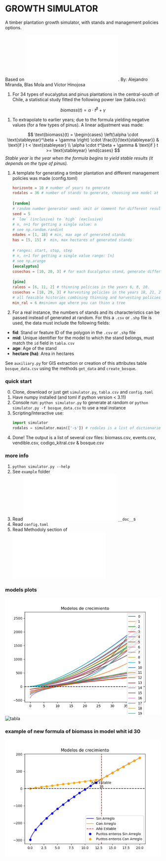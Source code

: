 # GROWTH SIMULATOR

A timber plantation growth simulator, with stands and management policies options.

Based on !["Modelos de predicción de biomasa a nivel de rodal en plantaciones de Eucalyptus globulus y Pinus radiata en Zona centro sur de en Chile"](Modelos%20de%20predicción%20de%20biomasa%20a%20nivel%20de%20rodal%20en%20plantaciones%20de%20Eucalyptus%20globulus%20en%20Chile.pdf). By: Alejandro Miranda, Blas Mola and Víctor Hinojosa

1. For 34 types of eucalyptus and pinus plantations in the central-south of Chile, a statistical study fitted the following power law (tabla.csv):
   
$$
biomass(t) = \alpha \cdot t^\beta + \gamma
$$

1. To extrapolate to earlier years; due to the formula yielding negative values (for a few types of pinus). A linear adjustment was made:

$$
\text{biomass}(t) = 
\begin{cases} 
\left(\alpha \cdot \text{stableyear}^\beta + \gamma \right) \cdot \frac{t}{\text{stableyear}} & \text{if } t < \text{stableyear} \\
\alpha \cdot t^\beta + \gamma & \text{if } t >= \text{stableyear}
\end{cases}
$$
_Stable year is the year when the formula begins to yield stable results (it depends on the type of pinus)._

1. A template for generating a timber plantation and different management policies was made (config.toml)
    ```toml
    horizonte = 10 # number of years to generate
    rodales = 36 # number of stands to generate, choosing one model at random

    [random]
    # random number generator seed: omit or comment for different results each run
    seed = 5
    # `low` (inclusive) to `high` (exclusive)
    # n, n+1 for getting a single value: n
    # see np.random.randint
    edades = [1, 18] # min, max age of generated stands
    has = [5, 15] #  min, max hectares of generated stands

    # ranges: start, stop, step
    # n, n+1 for getting a single value range: [n]
    # see np.arange
    [eucalyptus]
    cosechas = [10, 20, 3] # for each Eucalyptus stand, generate different biomass histories harvesting in the year 10, 13, 16 and 19 (4 histories) 
    
    [pino]
    raleos = [6, 11, 2] # thinning policies in the years 6, 8, 10.
    cosechas = [18, 29, 3] # harvesting policies in the years 18, 21, 24, ... (every 3 years)
    # all feasible histories combining thinning and harvesting policies will be generated
    min_ral = 6 #minimun age where you can thinn a tree
    ```

1. For a real instance, the numbers of stands and its characteristics can be passed instead of generated at random. For this a `.csv` or `.shp` file is used, the data must include the following fields:

- **fid**: Stand or feature ID of the polygon in the  `.csv` or `.shp` file  
- **mid**: Unique identifier for the model to which the stand belongs, must match the `id` field in `tabla.csv`
- **age**: Age of the stand  
- **hectare (ha)**: Area in hectares  

See `auxiliary.py` for GIS extraction or creation of this attributes table `bosque_data.csv` using the methods `get_data` and `create_bosque`.

### quick start

0. Clone, download or just get `simulator.py`, `tabla.csv` and `config.toml`
1. Have numpy installed (and toml if python version < 3.11)
2. Console run: `python simulator.py` to generate at random or `python simulator.py -f bosque_data.csv` to use a real instance
3. Scripting/Interactive use:
    ```python
    import simulator
    rodales = simulator.main(['-s']) # rodales is a list of dictionaries each representing a stand with its biomass history, harvesting and thinning policies
    ```
4. Done! The output is a list of several csv files: biomass.csv, events.csv, vendible.csv, codigo_kitral.csv & bosque.csv

### more info

1. `python simulator.py --help`
2. See `example` folder
3. Read ![`simulator.py`](simulator.py) `__doc__`s
4. Read `config.toml`
5. Read Methodoly section of !["Modelos de predicción de biomasa a nivel de rodal en plantaciones de Eucalyptus globulus y Pinus radiata en Zona centro sur de en Chile"](Modelos%20de%20predicción%20de%20biomasa%20a%20nivel%20de%20rodal%20en%20plantaciones%20de%20Eucalyptus%20globulus%20en%20Chile.pdf)

### models plots

![models](models.png)
![tabla](tabla.png)
### example of new formula of biomass in model whit id 30
![1_id](model_30_id.png)  
